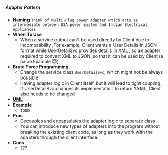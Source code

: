 ##### Adapter Pattern
- **Naming** `Think of Multi-Plug power Adapter which acts as intermediate between USA power system and Indian Electrical Appliances`
- **When To Use**
    - When a service output can't be used directly by Client due to incompatibility ,For example, Client wants a User Details in JSON format while UserDetailSvc provides details in XML , so an adapter required to convert XML to JSON ,so that it can be used by Client (a naive Example :innocent:)
- **Brute Force Programming**
    - Change the service class `UserDetailSvc`, which might not be always possible 
    - Having adapter logic in Client itself, but it will lead to tight coupling , If UserDetailSvc changes its implementation to return YAML, Client also needs to be changed
- [**UML**](AdapterUML.puml)
- **Example**
    - `TODO`
- **Pros**
    - Decouples and encapsulates the adapter logic to separate class
    - You can introduce new types of adapters into the program without breaking the existing client code, as long as they work with the adapters through the client interface.
- **Cons**
    - ???
